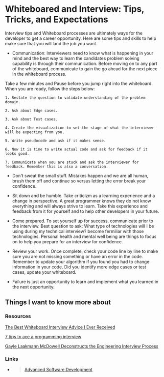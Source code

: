 # Whiteboared and Interview: Tips, Tricks, and Expectations

Interview tips and Whiteboard processes are ultimately ways for the developer to get a career opportunity. Here are some tips and skills to help make sure that you will land the job you want.

- Communication: Interviewers need to know what is happening in your mind and the best way to learn the candidates problem solving capability is through their communication. Before moving on to any part of the whiteboard, communicate to gain the go ahead for the next piece in the whiteboard process.

Take a few minutes and Pause before you jump right into the whiteboard. When you are ready, follow the steps below:

    1. Restate the question to validate understanding of the problem domain.

    2. Ask about Edge cases.

    3. Ask about Test cases.

    4. Create the visualization to set the stage of what the interviewer will be expecting from you.

    5. Write pseudocode and ask if it makes sense.

    6. Now it is time to write actual code and ask for feedback if it looks good.

    7. Communicate when you are stuck and ask the interviewer for feedback. Remember this is also a conversation.

- Don't sweat the small stuff. Mistakes happen and we are all human, brush them off and continue so versus letting the error break your confidence.

- Sit down and be humble. Take criticizm as a learning experience and a change in perspective. A great programmer knows they do not know everything and will always strive to learn. Take this experience and feedback from it for yourself and to help other developers in your future.

- Come prepared. To set yourself up for success, communicate prior to the interview. Best question to ask: What type of technologies will I be using during my technical interview? become fermiliar with those technologies. Personal health and mental well being are things to focus on to help you prepare for an interview for confidence.

- Review your work. Once complete, check your code line by line to make sure you are not missing something or have an error in the code. Remember to update your algorithm if you found you had to change information in your code. Did you identify more edge cases or test cases, update your whiteboard.

- Failure is just an opportunity to learn and implement what you learned in the next opportunity.

## Things I want to know more about

### Resources

[The Best Whiteboard Interview Advice I Ever Received](https://hackernoon.com/the-best-whiteboard-interview-advice-i-ever-received-3ebbfa72e4a)

[7 tips to ace a programming interview](https://medium.com/@steve_45636/6-tips-to-ace-a-whiteboard-programming-interview-f06c1b378bc6)

[Gayle Laakmann McDowell Deconstructs the Engineering Interview Process](https://www.youtube.com/watch?v=KdXAUst8bdo)

### Links

- >[Advanced Software Development](README.md)
